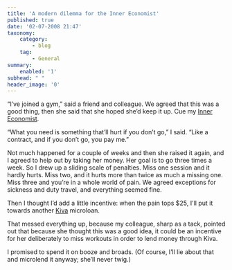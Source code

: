 ```yaml
---
title: 'A modern dilemma for the Inner Economist'
published: true
date: '02-07-2008 21:47'
taxonomy:
    category:
        - blog
    tag:
        - General
summary:
    enabled: '1'
subhead: " "
header_image: '0'
---
```


“I’ve joined a gym,” said a friend and colleague. We agreed that this was a good thing, then she said that she hoped she’d keep it up. Cue my [Inner Economist](https://www.amazon.com/Discover-Your-Inner-Economist-Incentives/dp/0452289637).

“What you need is something that’ll hurt if you don’t go,” I said. “Like a contract, and if you don’t go, you pay me.”

Not much happened for a couple of weeks and then she raised it again, and I agreed to help out by taking her money. Her goal is to go three times a week. So I drew up a sliding scale of penalties. Miss one session and it hardly hurts. Miss two, and it hurts more than twice as much a missing one. Miss three and you’re in a whole world of pain. We agreed exceptions for sickness and duty travel, and everything seemed fine.

Then I thought I’d add a little incentive: when the pain tops $25, I'll put it towards another [Kiva](https://www.kiva.org/) microloan.

That messed everything up, because my colleague, sharp as a tack, pointed out that because she thought this was a good idea, it could be an incentive for her deliberately to miss workouts in order to lend money through Kiva.

I promised to spend it on booze and broads. (Of course, I’ll lie about that and microlend it anyway; she’ll never twig.)
